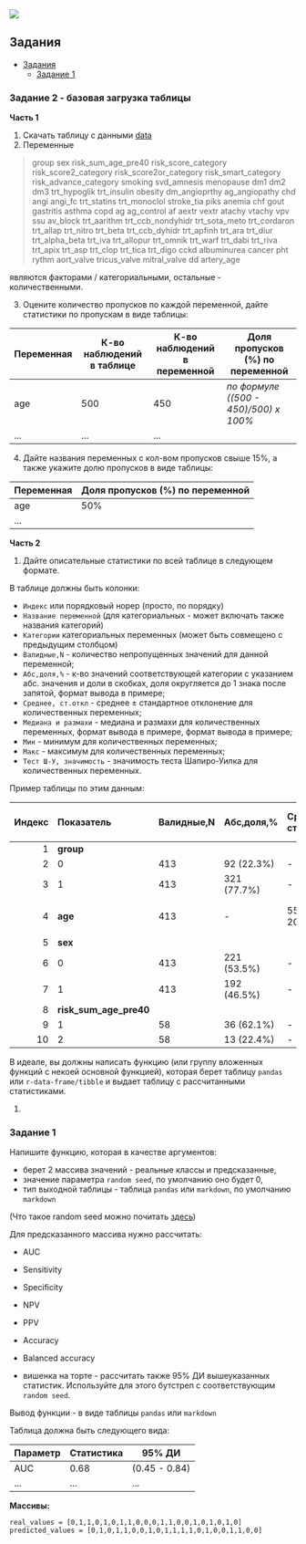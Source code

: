
<script type="text/javascript" id="MathJax-script" async
  src="https://cdn.jsdelivr.net/npm/mathjax@3/es5/tex-mml-chtml.js">
</script>

<script>
MathJax = {
  tex: {
    inlineMath: [['$', '$'], ['\\(', '\\)']]
  }
};
</script>
<script id="MathJax-script" async
  src="https://cdn.jsdelivr.net/npm/mathjax@3/es5/tex-chtml.js">
</script>

<img src="https://i.pinimg.com/564x/d6/0d/56/d60d56d0590e41ae363f42da31127a50.jpg" style="display: block; margin: 0 auto"/>

## Задания

- [Задания](#задания)
  - [Задание 1](#задание-1)

### Задание 2 - базовая загрузка таблицы

**Часть 1**

1. Скачать таблицу с данными [data](./df_maga.txt)
2. Переменные

> group sex risk_sum_age_pre40 risk_score_category risk_score2_category risk_score2or_category risk_smart_category risk_advance_category smoking svd_amnesis menopause dm1 dm2 dm3 trt_hypoglik trt_insulin obesity dm_angioprthy ag_angiopathy chd angi angi_fc trt_statins trt_monoclol stroke_tia piks anemia chf gout gastritis asthma copd ag ag_control af aextr vextr atachy vtachy vpv ssu av_block trt_aarithm trt_ccb_nondyhidr trt_sota_meto trt_cordaron trt_allap trt_nitro trt_beta trt_ccb_dyhidr trt_apfinh trt_ara trt_diur trt_alpha_beta trt_iva trt_allopur trt_omnik trt_warf trt_dabi trt_riva trt_apix trt_asp trt_clop trt_tica trt_digo cckd albuminurea cancer pht rythm aort_valve tricus_valve mitral_valve dd artery_age

являются факторами / категориальными, остальные - количественными.

3. Оцените количество пропусков по каждой переменной, дайте статистики по пропускам в виде таблицы:

| Переменная | К-во наблюдений в таблице | К-во наблюдений в переменной |   Доля пропусков (%) по переменной    |
| ---------- | ------------------------- | ---------------------------- | ------------------------------------- |
| age        | 500                       | 450                          | *по формуле ((500 - 450)/500) x 100%* |
| ...        | ...                       | ...                          |                                       |

4. Дайте названия переменных с кол-вом пропусков свыше 15%, а также укажите долю пропусков в виде таблицы:

| Переменная | Доля пропусков (%) по переменной |
| ---------- | -------------------------------- |
| age        | 50%                              |
| ...        |                                  |

**Часть 2**

1. Дайте описательные статистики по всей таблице в следующем формате. 

В таблице должны быть колонки:

- `Индекс` или порядковый норер (просто, по порядку)
- `Название переменной` (для категориальных - может включать также названия категорий)
- `Категории` категориальных переменных (может быть совмещено с предыдущим столбцом)
- `Валидные,N` - количество непропущенных значений для данной переменной;
- `Абс,доля,%` - к-во значений соответствующей категории с указанием абс. значения и доли в скобках, доля округляется до 1 знака после запятой, формат вывода в примере; 
- `Среднее, ст.откл` - среднее ± стандартное отклонение для количественных переменных;
- `Медиана и размахи` - медиана и размахи для количественных переменных, формат вывода в примере, формат вывода в примере;
- `Мин` - минимум для количественных переменных;
- `Макс` - максимум для количественных переменных;
- `Тест Ш-У, значимость` - значимость теста Шапиро-Уилка для количественных переменных.

Пример таблицы по этим данным:

| Индекс |       Показатель       | Валидные,N | Абс,доля,%  | Среднее, ст.откл | Медиана и размахи | Мин  | Макс | Тест Ш-У, значимость |
| -----: | :--------------------- | :--------- | :---------- | :--------------- | :---------------- | :--- | :--- | -------------------: |
|      1 | **group**              |            |             |                  |                   |      |      |                      |
|      2 | 0                      | 413        | 92 (22.3%)  | -                | -                 | -    | -    |                      |
|      3 | 1                      | 413        | 321 (77.7%) | -                | -                 | -    | -    |                      |
|      4 | **age**                | 413        | -           | 55.4 ± 20.2      | 61.0 [39.0; 72.0] | 18.0 | 91.0 |                    0 |
|      5 | **sex**                |            |             |                  |                   |      |      |                      |
|      6 | 0                      | 413        | 221 (53.5%) | -                | -                 | -    | -    |                      |
|      7 | 1                      | 413        | 192 (46.5%) | -                | -                 | -    | -    |                      |
|      8 | **risk_sum_age_pre40** |            |             |                  |                   |      |      |                      |
|      9 | 1                      | 58         | 36 (62.1%)  | -                | -                 | -    | -    |                      |
|     10 | 2                      | 58         | 13 (22.4%)  | -                | -                 | -    | -    |                      |

В идеале, вы должны написать  функцию (или группу вложенных функций с некоей основной функцией), которая берет таблицу `pandas` или `r-data-frame/tibble` и выдает таблицу с рассчитанными статистиками. 

1. 

### Задание 1

Напишите функцию, которая в качестве аргументов:

- берет 2 массива значений - реальные классы и предсказанные,
- значение параметра `random seed`, по умолчанию оно будет 0,
- тип выходной таблицы - таблица  `pandas` или `markdown`, по умолчанию `markdown`

(Что такое random seed можно почитать [здесь](https://en.wikipedia.org/wiki/Random_seed))

Для предсказанного массива нужно рассчитать:

- AUC
- Sensitivity
- Specificity
- NPV
- PPV
- Accuracy
- Balanced accuracy

- вишенка на торте - рассчитать также 95% ДИ вышеуказанных статистик.
Используйте для этого бутстреп с соответствующим `random seed`.

Вывод функции - в виде таблицы `pandas` или `markdown`

Таблица должна быть следующего вида:

| Параметр | Статистика |    95% ДИ     |
| -------- | ---------- | ------------- |
| AUC      | 0.68       | (0.45 - 0.84) |
| ...      | ...        | ...           |

**Массивы:**

```
real_values = [0,1,1,0,1,0,1,1,0,0,0,1,1,0,0,1,0,1,0,1,0]
predicted_values = [0,1,0,1,1,0,0,1,0,1,1,1,1,0,1,0,0,1,1,0,0]
```
